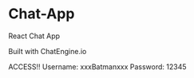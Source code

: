 # Chat-App
React Chat App

Built with ChatEngine.io

ACCESS!!
Username: xxxBatmanxxx
Password: 12345
